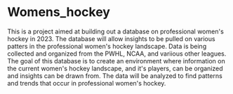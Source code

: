 # Womens_hockey
This is a project aimed at building out a database on professional women's hockey in 2023. The database will allow insights to be pulled on various patters in the professional women's hockey landscape. Data is being collected and organized from the PWHL, NCAA, and variious other leagues. The goal of this database is to create an environment where information on the current women's hockey landscape, and it's players, can be organized and insights can be drawn from. The data will be analyzed to find patterns and trends that occur in professional women's hockey.
